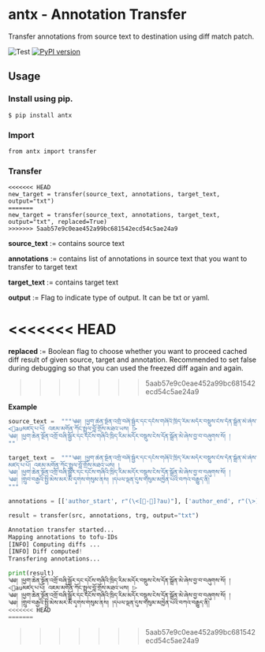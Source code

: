 # antx - Annotation Transfer
Transfer annotations from source text to destination using diff match patch.

![Test](https://github.com/Esukhia/annotation_transfer/workflows/Test/badge.svg)
[![PyPI version](https://badge.fury.io/py/antx.svg)](https://badge.fury.io/py/antx)

## Usage

### Install using pip.
```
$ pip install antx
```

### Import
```
from antx import transfer
```

### Transfer
```
<<<<<<< HEAD
new_target = transfer(source_text, annotations, target_text, output="txt")
=======
new_target = transfer(source_text, annotations, target_text, output="txt", replaced=True)
>>>>>>> 5aab57e9c0eae452a99bc681542ecd54c5ae24a9
```
**source_text** := contains source text

**annotations** := contains list of annotations in source text that you want to transfer to target text

**target_text** := contains target text

**output** := Flag to indicate type of output. It can be txt or yaml.

<<<<<<< HEAD
=======
**replaced** := Boolean flag to choose whether you want to proceed cached diff result of given source, target and annotation. Recommended to set false during debugging so that you can used the freezed diff again and again.
>>>>>>> 5aab57e9c0eae452a99bc681542ecd54c5ae24a9

**Example**

```python
source_text =  """༄༅། །ཕྱག་ཆེན་སྔོན་འགྲོ་བཞི་སྦྱོར་དང་དངོས་གཞིའི་ཁྲིད་རིམ་མདོར་བསྡུས་ངེས་དོན་སྒྲོན་མེ་ཞེས་བྱ་བ་བཞུགས་སོ། །
<𰵀auམཛད་པ་པོ། འཇམ་མགོན་ཀོང་སྤྲུལ་བློ་གྲོས་མཐའ་ཡས། །>
༄༅། །ཕྱག་ཆེན་སྔོན་འགྲོ་བཞི་སྦྱོར་དང་དངོས་གཞིའི་ཁྲིད་རིམ་མདོར་བསྡུས་ངེས་དོན་སྒྲོན་མེ་ཞེས་བྱ་བ་བཞུགས་སོ། །
""
```
```python
target_text =  """༄༅། །ཕྱག་ཆེན་སྔོན་འགྲོ་བཞི་སྦྱོར་དང་དངོས་གཞིའི་ཁྲིད་རིམ་མདོར་བསྡུས་ངེས་དོན་སྒྲོན་མེ་ཞེས་བྱ་བ་བཞུགས་སོ། །
མཛད་པ་པོ། འཇམ་མགོན་ཀོང་སྤྲུལ་བློ་གྲོས་མཐའ་ཡས། །
༄༅། །ཕྱག་ཆེན་སྔོན་འགྲོ་བཞི་སྦྱོར་དང་དངོས་གཞིའི་ཁྲིད་རིམ་མདོར་བསྡུས་ངེས་དོན་སྒྲོན་མེ་ཞེས་བྱ་བ་བཞུགས་སོ། །
༄༅། །གྲུབ་བརྒྱའི་སྤྱི་མེས་མར་མི་དྭགས་གསུམ་ནས། །དཔལ་ལྡན་དུས་གསུམ་མཁྱེན་པའི་བཀའ་བརྒྱུད་ནི།
"""
```
```python
annotations = [['author_start', r"(\<[𰵀-󴉱]?au)"], ['author_end', r"(\>)"]]
```
```python
result = transfer(src, annotations, trg, output="txt")

Annotation transfer started...
Mapping annotations to tofu-IDs
[INFO] Computing diffs ...
[INFO] Diff computed!
Transfering annotations...
```
```python
print(result)
༄༅། །ཕྱག་ཆེན་སྔོན་འགྲོ་བཞི་སྦྱོར་དང་དངོས་གཞིའི་ཁྲིད་རིམ་མདོར་བསྡུས་ངེས་དོན་སྒྲོན་མེ་ཞེས་བྱ་བ་བཞུགས་སོ། །
<𰵀auམཛད་པ་པོ། འཇམ་མགོན་ཀོང་སྤྲུལ་བློ་གྲོས་མཐའ་ཡས། །>
༄༅། །ཕྱག་ཆེན་སྔོན་འགྲོ་བཞི་སྦྱོར་དང་དངོས་གཞིའི་ཁྲིད་རིམ་མདོར་བསྡུས་ངེས་དོན་སྒྲོན་མེ་ཞེས་བྱ་བ་བཞུགས་སོ། །
༄༅། །གྲུབ་བརྒྱའི་སྤྱི་མེས་མར་མི་དྭགས་གསུམ་ནས། །དཔལ་ལྡན་དུས་གསུམ་མཁྱེན་པའི་བཀའ་བརྒྱུད་ནི།
<<<<<<< HEAD
=======
```
>>>>>>> 5aab57e9c0eae452a99bc681542ecd54c5ae24a9
